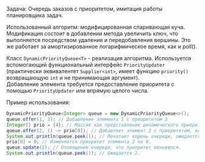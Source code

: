 Задача: Очередь заказов с приоритетом, имитация работы планировщика задач.

Использованный алгоритм: модифицированная спаривающая куча.
Модификация состоит в добавлении метода увеличить ключ, что выполняется посредством удаления и передобавления вершины. Это же работает за амортизированное логарифмическое время, как и poll().

Класс `DynamicPriorityQueue<T>` - реализация алгоритма. Используется вспомогающий функциональный интерфейс `PriorityUpdater` (практически эквивалентет `Supplier<int>`, имеет функцию `priority()` возвращающую `int` и не принимающая аргумент).  
Добавление элемента требуется предоставление приоритета с помощью `PriorityUpdater` или впрямую целого числа.

Пример использования:
```java
DynamicPriorityQueue<Integer> queue = new DynamicPriorityQueue<>();    
queue.offer(1, 3); // Добавление элемента 1 с приоритетом 3
Integer[] prio = {4}; // Массив как представление динамеческого приоритета
queue.offer(2, () -> prio[0]); // Добавляет элемент 2 с приоритетом, который сейчас 4.
System.out.println(queue.peek()); // Печатает корень очереди, ожидается 1.
prio[0] = 0; // Изменяется приоритет элемента 2 на 0.
queue.update(2); // Оповещение очереди, что приоритет обновился.
System.out.println(queue.peek()); // Ожидается 2.
```